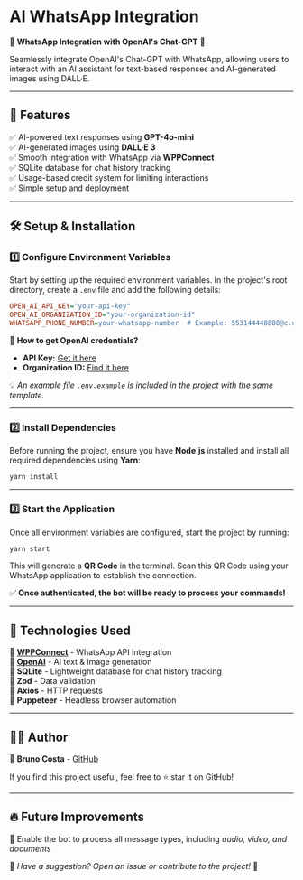 # AI WhatsApp Integration

🚀 **WhatsApp Integration with OpenAI's Chat-GPT** 🚀

Seamlessly integrate OpenAI's Chat-GPT with WhatsApp, allowing users to interact with an AI assistant for text-based responses and AI-generated images using DALL·E.

---

## 📌 Features

✅ AI-powered text responses using **GPT-4o-mini**  
✅ AI-generated images using **DALL·E 3**  
✅ Smooth integration with WhatsApp via **WPPConnect**  
✅ SQLite database for chat history tracking  
✅ Usage-based credit system for limiting interactions  
✅ Simple setup and deployment  

---

## 🛠️ Setup & Installation

### 1️⃣ Configure Environment Variables

Start by setting up the required environment variables. In the project's root directory, create a `.env` file and add the following details:

```ini
OPEN_AI_API_KEY="your-api-key"
OPEN_AI_ORGANIZATION_ID="your-organization-id"
WHATSAPP_PHONE_NUMBER=your-whatsapp-number  # Example: 553144448888@c.us
```

📌 **How to get OpenAI credentials?**
- **API Key:** [Get it here](https://beta.openai.com/account/api-keys)
- **Organization ID:** [Find it here](https://beta.openai.com/account/org-settings)

💡 *An example file `.env.example` is included in the project with the same template.*

---

### 2️⃣ Install Dependencies

Before running the project, ensure you have **Node.js** installed and install all required dependencies using **Yarn**:

```sh
yarn install
```

---

### 3️⃣ Start the Application

Once all environment variables are configured, start the project by running:

```sh
yarn start
```

This will generate a **QR Code** in the terminal. Scan this QR Code using your WhatsApp application to establish the connection.

✅ **Once authenticated, the bot will be ready to process your commands!**

---

## 📜 Technologies Used

🔹 **[WPPConnect](https://wppconnect.io/)** - WhatsApp API integration  
🔹 **[OpenAI](https://openai.com/)** - AI text & image generation  
🔹 **SQLite** - Lightweight database for chat history tracking  
🔹 **Zod** - Data validation  
🔹 **Axios** - HTTP requests  
🔹 **Puppeteer** - Headless browser automation  

---

## 👨‍💻 Author

🔹 **Bruno Costa** - [GitHub](https://github.com/bbrunocosta)  

If you find this project useful, feel free to ⭐ star it on GitHub!

---

## 🔥 Future Improvements

🔸 Enable the bot to process all message types, including *audio, video, and documents*

📌 *Have a suggestion? Open an issue or contribute to the project!* 🚀

